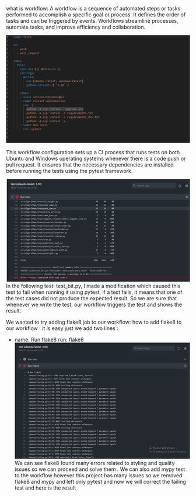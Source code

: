 what is workflow:
A workflow is a sequence of automated steps or tasks performed to accomplish a specific goal or process. It defines the order of tasks and can be triggered by events. Workflows streamline processes, automate tasks, and improve efficiency and collaboration.


![](img/workflow.PNG)

This workflow configuration sets up a CI process that runs tests on both Ubuntu and Windows operating systems whenever there is a code push or pull request. It ensures that the necessary dependencies are installed before running the tests using the pytest framework.


![](img/failedtest.PNG)
In the following test: test_bit.py, I made a modification which caused this test to fail when running it using pytest, if a test fails, it means that one of the test cases did not produce the expected result. So we are sure that whenever we write the test, our workflow triggers the test and shows the result.


We wanted to try adding flake8 job to our workflow:
how to add flake8 to our workflow : 
it is easy just we add two lines :
- name: Run flake8
      run: flake8
![](img/flake8failed.PNG) 
We can see flake8 found many errors related to styling and quality issues so we can proceed and solve them .
We can also add mypy test to the workflow however this project has many issues so we removed flake8 and mypy
and left only pytest and now we will correct the failing test and here is the result 